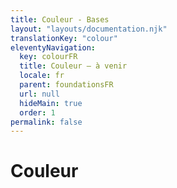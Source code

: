 ```yaml
---
title: Couleur - Bases
layout: "layouts/documentation.njk"
translationKey: "colour"
eleventyNavigation:
  key: colourFR
  title: Couleur — à venir
  locale: fr
  parent: foundationsFR
  url: null
  hideMain: true
  order: 1
permalink: false
---
```


# Couleur